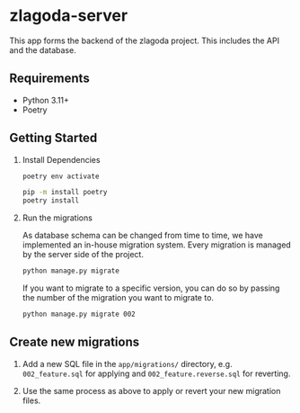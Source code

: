 # zlagoda-server

This app forms the backend of the zlagoda project. This includes the API and the database.

## Requirements

- Python 3.11+
- Poetry

## Getting Started

1. Install Dependencies

    ```bash
    poetry env activate

    pip -m install poetry
    poetry install
    ```

2. Run the migrations

    As database schema can be changed from time to time, we have implemented an in-house migration system. Every migration is managed by the server side of the project.

    ```bash
    python manage.py migrate
    ```

    If you want to migrate to a specific version, you can do so by passing the number of the migration you want to migrate to.

    ```bash
    python manage.py migrate 002
    ```

## Create new migrations

1. Add a new SQL file in the `app/migrations/` directory, e.g. `002_feature.sql` for applying and `002_feature.reverse.sql` for reverting.

2. Use the same process as above to apply or revert your new migration files.
